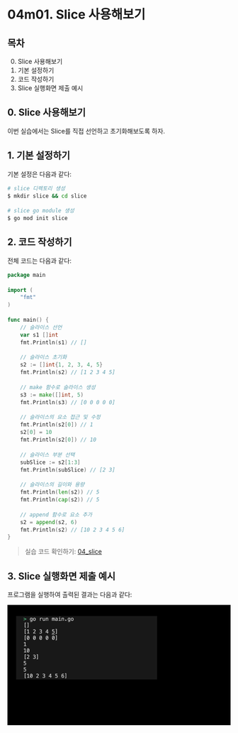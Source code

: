# 04m01. Slice 사용해보기

## 목차 
0. Slice 사용해보기
1. 기본 설정하기
2. 코드 작성하기
3. Slice 실행화면 제출 예시

## 0. Slice 사용해보기
이번 실습에서는 Slice를 직접 선언하고 초기화해보도록 하자. 

## 1. 기본 설정하기
기본 설정은 다음과 같다:
```sh
# slice 디렉토리 생성
$ mkdir slice && cd slice

# slice go module 생성 
$ go mod init slice
```

## 2. 코드 작성하기
전체 코드는 다음과 같다: 
```go
package main

import (
	"fmt"
)

func main() {
	// 슬라이스 선언
	var s1 []int
	fmt.Println(s1) // []

	// 슬라이스 초기화
	s2 := []int{1, 2, 3, 4, 5}
	fmt.Println(s2) // [1 2 3 4 5]

	// make 함수로 슬라이스 생성
	s3 := make([]int, 5)
	fmt.Println(s3) // [0 0 0 0 0]

	// 슬라이스의 요소 접근 및 수정
	fmt.Println(s2[0]) // 1
	s2[0] = 10
	fmt.Println(s2[0]) // 10

	// 슬라이스 부분 선택
	subSlice := s2[1:3]
	fmt.Println(subSlice) // [2 3]

	// 슬라이스의 길이와 용량
	fmt.Println(len(s2)) // 5
	fmt.Println(cap(s2)) // 5

	// append 함수로 요소 추가
	s2 = append(s2, 6)
	fmt.Println(s2) // [10 2 3 4 5 6]
}
```
> 실습 코드 확인하기: [04_slice](../code/04_slice/)

## 3. Slice 실행화면 제출 예시
프로그램을 실행하여 출력된 결과는 다음과 같다:
<div style="text-align: center;">
   <img src="../assets/04_data_structure_slice_result_example.png" alt="04_data_structure_slice_result_example" width="600"/>
</div>
